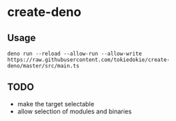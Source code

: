 # create-deno

## Usage

```
deno run --reload --allow-run --allow-write https://raw.githubusercontent.com/tokiedokie/create-deno/master/src/main.ts
```

## TODO

- make the target selectable
- allow selection of modules and binaries